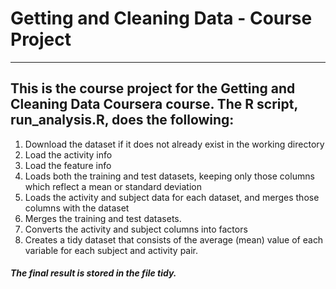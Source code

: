 # Getting and Cleaning Data - Course Project
____
## This is the course project for the Getting and Cleaning Data Coursera course. The R script, run_analysis.R, does the following:

1. Download the dataset if it does not already exist in the working directory
2. Load the activity info
3. Load the feature info
4. Loads both the training and test datasets, keeping only those columns which reflect a mean or standard deviation
5.  Loads the activity and subject data for each dataset, and merges those columns with the dataset
6. Merges the training and test datasets.
7. Converts the activity and subject columns into factors
8. Creates a tidy dataset that consists of the average (mean) value of each variable for each subject and activity pair.

##### The final result is stored in the file tidy.